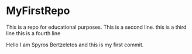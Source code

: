 # MyFirstRepo
This is a repo for educational purposes.
This is a second line.
this is a third line
this is a fourth line


Hello I am Spyros Bertzeletos and this is my first commit.